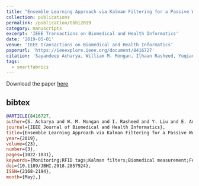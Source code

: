 ```yaml
---
title: "Ensemble Learning Approach via Kalman Filtering for a Passive Wearable Respiratory Monitor"
collection: publications
permalink: /publication/tbhi2019
category: manuscripts
excerpt: 'IEEE Transactions on Biomedical and Health Informatics'
date: '2019-05-01'
venue: 'IEEE Transactions on Biomedical and Health Informatics'
paperurl: 'https://ieeexplore.ieee.org/document/8416727'
citation: 'Sayandeep Acharya, William M. Mongan, Ilhaan Rasheed, Yuqiao Liu, Endla Anday, Genevieve Dion, Adam Fontecchio, Timothy Kurzweg, and Kapil R. Dandekar. Ensemble Learning Approach via Kalman Filtering for a Passive Wearable Respiratory Monitor. IEEE Transactions of Biomedical and Health Informatics, May 2019.'
tags: 
  - smartfabrics
---
```

Download the paper [here](https://www.ncbi.nlm.nih.gov/pmc/articles/PMC6353690/pdf/nihms-1003309.pdf)

## bibtex
```bibtex
@ARTICLE{8416727, 
author={S. Acharya and W. M. Mongan and I. Rasheed and Y. Liu and E. Anday and G. Dion and A. Fontecchio and T. Kurzweg and K. R. Dandekar}, 
journal={IEEE Journal of Biomedical and Health Informatics}, 
title={Ensemble Learning Approach via Kalman Filtering for a Passive Wearable Respiratory Monitor}, 
year={2019}, 
volume={23}, 
number={3}, 
pages={1022-1031},
keywords={Monitoring;RFID tags;Kalman filters;Biomedical measurement;Feature extraction;Frequency measurement;Sensor fusion;Wearable sensors;Kalman filtering;Activity recognition;Binary Classification}, 
doi={10.1109/JBHI.2018.2857924}, 
ISSN={2168-2194}, 
month={May},}
```